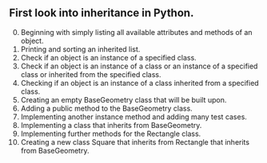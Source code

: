 First look into inheritance in Python.
---
0. Beginning with simply listing all available attributes and methods of an object.
1. Printing and sorting an inherited list.
2. Check if an object is an instance of a specified class.
3. Check if an object is an instance of a class or an instance of a specified class or inherited from the specified class.
4. Checking if an object is an instance of a class inherited from a specified class.
5. Creating an empty BaseGeometry class that will be built upon.
6. Adding a public method to the BaseGeometry class.
7. Implementing another instance method and adding many test cases.
8. Implementing a class that inherits from BaseGeometry.
9. Implementing further methods for the Rectangle class.
10. Creating a new class Square that inherits from Rectangle that inherits from BaseGeometry.